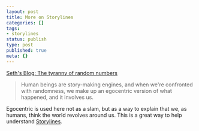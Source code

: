 ```yaml
---
layout: post
title: More on Storylines
categories: []
tags:
- storylines
status: publish
type: post
published: true
meta: {}
---
```


[Seth's Blog: The tyranny of random numbers](http://sethgodin.typepad.com/seths_blog/2015/03/the-tyranny-of-random-numbers.html)


>Human beings are story-making engines, and when we're confronted with randomness, we make up an egocentric version of what happened, and it involves us.



Egocentric is used here not as a slam, but as a way to explain that we, as humans, think the world revolves around us. This is a great way to help understand 
[Storylines](http://www.jethrojones.com/blog/2014/1/18/storylines-or-how-to-deal-with-misunderstandings).
